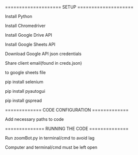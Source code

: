 ==================== SETUP ====================

Install Python

Install Chromedriver


Install Google Drive API

Install Google Sheets API

Download Google API json credentials


Share client email(found in creds.json)

to google sheets file


pip install selenium

pip install pyautogui

pip install gspread






============= CODE CONFIGURATION =============

Add necessary paths to code






============== RUNNING THE CODE ==============

Run zoomBot.py in terminal/cmd to avoid lag

Computer and terminal/cmd must be left open
